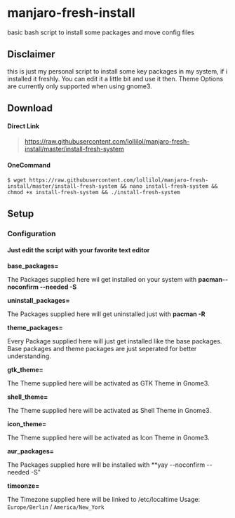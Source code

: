 # manjaro-fresh-install
basic bash script to install some packages and move config files

## Disclaimer
this is just my personal script to install some key packages in my system, if i installed it freshly.
You can edit it a little bit and use it then.
Theme Options are currently only supported when using gnome3.

## Download

#### Direct Link
> https://raw.githubusercontent.com/lollilol/manjaro-fresh-install/master/install-fresh-system

#### OneCommand

```
$ wget https://raw.githubusercontent.com/lollilol/manjaro-fresh-install/master/install-fresh-system && nano install-fresh-system && chmod +x install-fresh-system && ./install-fresh-system
```

## Setup
### Configuration

#### Just edit the script with your favorite text editor
**base_packages=**

The Packages supplied here wil get installed on your system with **pacman--noconfirm --needed -S**

**uninstall_packages=**

The Packages supplied here will get uninstalled just with **pacman -R**

**theme_packages=**

Every Package supplied here will just get installed like the base packages. Base packages and theme packages are just seperated for better understanding.

**gtk_theme=**

The Theme supplied here will be activated as GTK Theme in Gnome3.

**shell_theme=**

The Theme supplied here will be activated as Shell Theme in Gnome3.

**icon_theme=**

The Theme supplied here will be activated as Icon Theme in Gnome3.

**aur_packages=**

The Packages supplied here will be installed with **yay --noconfirm --needed -S"

**timeonze=**

The Timezone supplied here will be linked to /etc/localtime
Usage: `Europe/Berlin` / `America/New_York`
